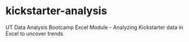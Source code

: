 # kickstarter-analysis
UT Data Analysis Bootcamp Excel Module - Analyzing Kickstarter data in Excel to uncover trends
